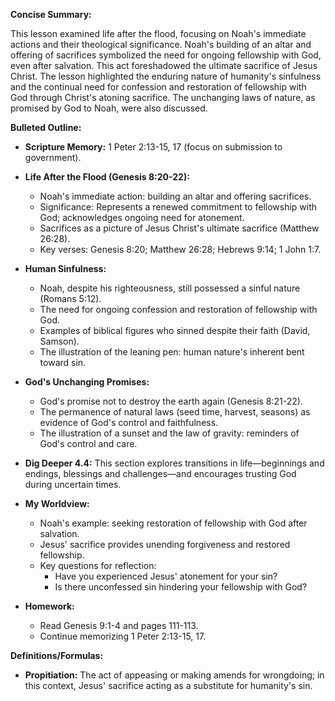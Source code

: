 **Concise Summary:**

This lesson examined life after the flood, focusing on Noah's immediate actions and their theological significance.  Noah's building of an altar and offering of sacrifices symbolized the need for ongoing fellowship with God, even after salvation. This act foreshadowed the ultimate sacrifice of Jesus Christ. The lesson highlighted the enduring nature of humanity's sinfulness and the continual need for confession and restoration of fellowship with God through Christ's atoning sacrifice.  The unchanging laws of nature, as promised by God to Noah, were also discussed.

**Bulleted Outline:**

* **Scripture Memory:** 1 Peter 2:13-15, 17 (focus on submission to government).

* **Life After the Flood (Genesis 8:20-22):**
    * Noah's immediate action: building an altar and offering sacrifices.
    * Significance:  Represents a renewed commitment to fellowship with God; acknowledges ongoing need for atonement.
    * Sacrifices as a picture of Jesus Christ's ultimate sacrifice (Matthew 26:28).
    * Key verses: Genesis 8:20; Matthew 26:28; Hebrews 9:14; 1 John 1:7.

* **Human Sinfulness:**
    * Noah, despite his righteousness, still possessed a sinful nature (Romans 5:12).
    * The need for ongoing confession and restoration of fellowship with God.
    * Examples of biblical figures who sinned despite their faith (David, Samson).
    * The illustration of the leaning pen:  human nature's inherent bent toward sin.

* **God's Unchanging Promises:**
    * God's promise not to destroy the earth again (Genesis 8:21-22).
    * The permanence of natural laws (seed time, harvest, seasons) as evidence of God's control and faithfulness.
    * The illustration of a sunset and the law of gravity: reminders of God's control and care.

* **Dig Deeper 4.4:**  This section explores transitions in life—beginnings and endings, blessings and challenges—and encourages trusting God during uncertain times.

* **My Worldview:**
    * Noah's example:  seeking restoration of fellowship with God after salvation.
    * Jesus' sacrifice provides unending forgiveness and restored fellowship.
    * Key questions for reflection:
        * Have you experienced Jesus' atonement for your sin?
        * Is there unconfessed sin hindering your fellowship with God?

* **Homework:**
    * Read Genesis 9:1-4 and pages 111-113.
    * Continue memorizing 1 Peter 2:13-15, 17.


**Definitions/Formulas:**

* **Propitiation:**  The act of appeasing or making amends for wrongdoing; in this context, Jesus' sacrifice acting as a substitute for humanity's sin.

